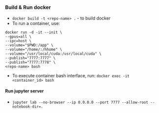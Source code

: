 # <REPO-NAME>

### Build & Run docker

- `docker build -t <repo-name> .` - to build docker
- To run a container, use:
```
docker run -d -it --init \
--gpus=all \
--ipc=host \
--volume="$PWD:/app" \
--volume="/home/:/hhome" \
--volume="/usr/local/cuda:/usr/local/cuda" \
--publish="7777:7777" \
--publish="7777:7778" \
<repo-name> bash
```
- To execute container bash interface, run: `docker exec -it <container_id> bash` 

#### Run jupyter server

- `jupyter lab --no-browser --ip 0.0.0.0 --port 7777 --allow-root --notebook-dir=.`
